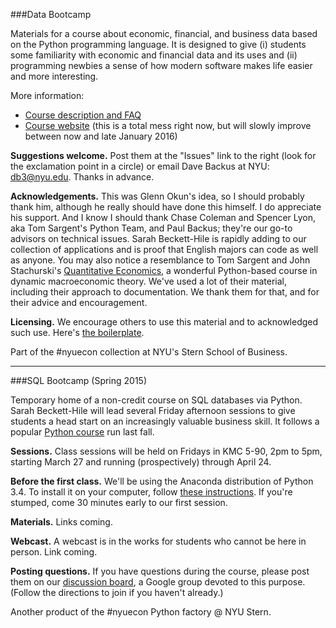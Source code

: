 ###Data Bootcamp

Materials for a course about economic, financial, and business data based on the Python programming language.  It is designed to give (i) students some familiarity with economic and financial data and its uses and (ii) programming newbies a sense of how modern software makes life easier and more interesting.  

More information:  

* [Course description and FAQ](https://docs.google.com/document/d/1EYvjgbeXk-BUGVrrVzJGqsaGaxYng1qSSB_3cxdsyJE/edit?usp=sharing) 
* [Course website](http://davebackus.github.io/Data_Bootcamp/) (this is a total mess right now, but will slowly improve between now and late January 2016) 

**Suggestions welcome.**  Post them at the "Issues" link to the right (look for the exclamation point in a circle) or email Dave Backus at NYU:  db3@nyu.edu. Thanks in advance. 

**Acknowledgements.**
This was Glenn Okun's idea, so I should probably thank him, although he really should have done this himself.  I do appreciate his support.  And I know I should thank Chase Coleman and Spencer Lyon, aka Tom Sargent's Python Team, and Paul Backus; they're our go-to advisors on technical issues.  Sarah Beckett-Hile is rapidly adding to our collection of applications and is proof that English majors can code as well as anyone.  You may also notice a resemblance to Tom Sargent and John Stachurski's [Quantitative Economics](http://quant-econ.net/), a wonderful Python-based course in dynamic macroeconomic theory. We've used a lot of their material, including their approach to documentation.  We thank them for that, and for their advice and encouragement.  

**Licensing.** We encourage others to use this material and to acknowledged such use.
Here's [the boilerplate](https://github.com/DaveBackus/Data_Bootcamp/blob/master/LICENSE.md).

Part of the #nyuecon collection at NYU's Stern School of Business. 

---
###SQL Bootcamp (Spring 2015) 

Temporary home of a non-credit course on SQL databases via Python.  Sarah Beckett-Hile will lead several Friday afternoon sessions to give students a head start on an increasingly valuable business skill.  It follows a popular
[Python course](https://nyusterneconomics.wordpress.com/2014/10/27/business-students-learn-to-code/) run last fall.  

**Sessions.** Class sessions will be held on Fridays in KMC 5-90, 2pm to 5pm, starting March 27 and running (prospectively) through April 24.  

**Before the first class.**  We'll be using the Anaconda distribution of Python 3.4. 
To install it on your computer, follow [these instructions](http://davebackus.github.io/Data_Bootcamp/install.html#python-on-your-computer).
If you're stumped, come 30 minutes early to our first session.  

**Materials.**  Links coming.

**Webcast.** A webcast is in the works for students who cannot be here in person. Link coming.   

**Posting questions.** If you have questions during the course, please post them on our
[discussion board](https://groups.google.com/forum/#!forum/nyu_data_bootcamp), a Google group devoted to this purpose.  (Follow the directions to join if you haven't already.)  

Another product of the #nyuecon Python factory @ NYU Stern.
